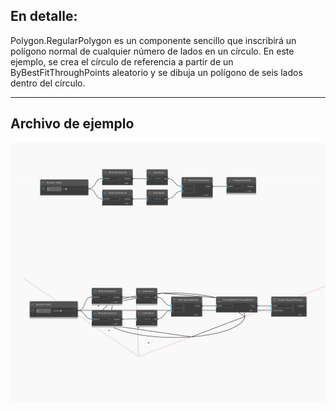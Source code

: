 ## En detalle:
Polygon.RegularPolygon es un componente sencillo que inscribirá un polígono normal de cualquier número de lados en un círculo. En este ejemplo, se crea el círculo de referencia a partir de un ByBestFitThroughPoints aleatorio y se dibuja un polígono de seis lados dentro del círculo.
___
## Archivo de ejemplo

![RegularPolygon](./Autodesk.DesignScript.Geometry.Polygon.RegularPolygon_img.jpg)

